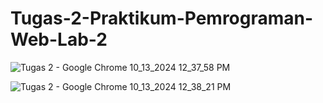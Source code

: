 # Tugas-2-Praktikum-Pemrograman-Web-Lab-2

![Tugas 2 - Google Chrome 10_13_2024 12_37_58 PM](https://github.com/user-attachments/assets/2ff9bd5c-0e13-40f6-ac25-cf990bc9409e)

![Tugas 2 - Google Chrome 10_13_2024 12_38_21 PM](https://github.com/user-attachments/assets/825a12c3-64ad-4382-b15d-5ad1cfcb99da)



